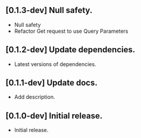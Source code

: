 ## [0.1.3-dev] Null safety.

* Null safety 
* Refactor Get request to use Query Parameters

## [0.1.2-dev] Update dependencies.

* Latest versions of dependencies.

## [0.1.1-dev] Update docs.

* Add description.

## [0.1.0-dev] Initial release.

* Initial release.